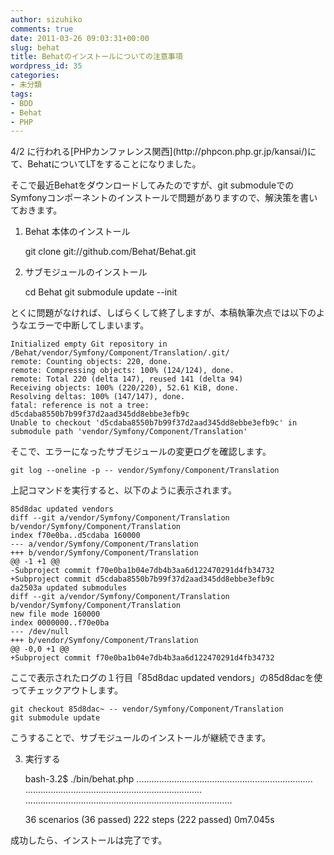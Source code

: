 ```yaml
---
author: sizuhiko
comments: true
date: 2011-03-26 09:03:31+00:00
slug: behat
title: Behatのインストールについての注意事項
wordpress_id: 35
categories:
- 未分類
tags:
- BDD
- Behat
- PHP
---
```


<!-- more -->4/2 に行われる[PHPカンファレンス関西](http://phpcon.php.gr.jp/kansai/)にて、BehatについてLTをすることになりました。  
  
そこで最近Behatをダウンロードしてみたのですが、git submoduleでのSymfonyコンポーネントのインストールで問題がありますので、解決策を書いておきます。  
  
1. Behat 本体のインストール  
  

    
    
    git clone git://github.com/Behat/Behat.git
    

  
  
2. サブモジュールのインストール  
  

    
    
    cd Behat
    git submodule update --init
    

  
  
とくに問題がなければ、しばらくして終了しますが、本稿執筆次点では以下のようなエラーで中断してしまいます。  
  

    
    
    Initialized empty Git repository in /Behat/vendor/Symfony/Component/Translation/.git/
    remote: Counting objects: 220, done.
    remote: Compressing objects: 100% (124/124), done.
    remote: Total 220 (delta 147), reused 141 (delta 94)
    Receiving objects: 100% (220/220), 52.61 KiB, done.
    Resolving deltas: 100% (147/147), done.
    fatal: reference is not a tree: d5cdaba8550b7b99f37d2aad345dd8ebbe3efb9c
    Unable to checkout 'd5cdaba8550b7b99f37d2aad345dd8ebbe3efb9c' in submodule path 'vendor/Symfony/Component/Translation'
    

  
  
そこで、エラーになったサブモジュールの変更ログを確認します。  
  

    
    
    git log --oneline -p -- vendor/Symfony/Component/Translation
    

  
  
上記コマンドを実行すると、以下のように表示されます。  
  

    
    
    85d8dac updated vendors
    diff --git a/vendor/Symfony/Component/Translation b/vendor/Symfony/Component/Translation
    index f70e0ba..d5cdaba 160000
    --- a/vendor/Symfony/Component/Translation
    +++ b/vendor/Symfony/Component/Translation
    @@ -1 +1 @@
    -Subproject commit f70e0ba1b04e7db4b3aa6d122470291d4fb34732
    +Subproject commit d5cdaba8550b7b99f37d2aad345dd8ebbe3efb9c
    da2503a updated submodules
    diff --git a/vendor/Symfony/Component/Translation b/vendor/Symfony/Component/Translation
    new file mode 160000
    index 0000000..f70e0ba
    --- /dev/null
    +++ b/vendor/Symfony/Component/Translation
    @@ -0,0 +1 @@
    +Subproject commit f70e0ba1b04e7db4b3aa6d122470291d4fb34732
    

  
  
ここで表示されたログの１行目「85d8dac updated vendors」の85d8dacを使ってチェックアウトします。  
  

    
    
    git checkout 85d8dac~ -- vendor/Symfony/Component/Translation
    git submodule update
    

  
  
こうすることで、サブモジュールのインストールが継続できます。  
  
3. 実行する  
  

    
    
    bash-3.2$ ./bin/behat.php 
    ......................................................................
    ......................................................................
    ..................................................................................
    
    36 scenarios (36 passed)
    222 steps (222 passed)
    0m7.045s
    

  
  
成功したら、インストールは完了です。  

